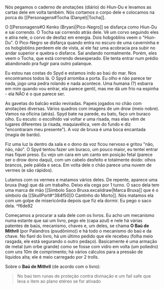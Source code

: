 Nós pegamos o caderno de anotações (diário) do Hiun-Du e levamos as cartas dele em volta também. Nós cortamos o corpo dele e colocamos na porca do [[Personagens#Tocha (Danyel)|Tocha]]. 

O [[Personagens#O Kenko (Bryan)|Pico-Negro]] se disfarça como Hiun-Du e sai correndo. O Tocha sai correndo atrás dele. Vê um corvo seguindo eles e atira nele, o corvo de desfaz em energia. Dois hobgoblins veem o "Hiun-Du". O Pico-Negro se disfarça quando entra no escuro de uma caverninha e os hobgloblins perdeem ele de vista, aí ele faz uma acobracia pra subir no andar superior e quebra o disfarce. Sai andando normalmente. Porém, eles veem o Tocha, que está correndo desesperado. Ele tenta entrar num prédio abandonado pra fugir para outro palanque. 

Eu estou nas costas do Spyd e estamos indo ao baú do mar. Nos encontramos todos lá. O Spyd arromba a porta. Eu olho e não parece ter nada, jogo uma pedra rolando e nada acontece. Uma humana (?) esbarra em mim quando vou entrar, ela parece gentil, mas me dá um frio na espinha - ela NÃO é o que parece ser. 

As gavetas do balcão estão reviradas. Papeis jogados no chão com anotações diversas. Vários quadros com imagens de um drow (meio nobre). Vamos na oficina (atrás). Spyd bate na parede, eu bato, faço um buraco  olho. Eu escuto: o escolhido vai voltar *e* uma risada, mas elas vêm de lugares diferentes (a risada, maquiavélica, vem do fundo e diz "encontraram meu presente"). A voz de bruxa é uma boca encantada (magia de bardo). 

Fiz uma luz la dentro da sala e o dono da voz ficou nervoso  e gritou "não, não, não". O Spyd tentou fazer um buraco, um pouco maior, eu tentei entrar mas fiquei preso. Eu vejo um cara em um canto em posição fetal (parece ser o drow dono daqui), com um cabelo desfeito e totalmente doido: olhos brancos, pele pálida e seca. Em volta dele o chão parece uma nuvem de vermes (e são rápidos). 

Lutamos com os vermes e matamos vários deles. De repente, aparece uma bruxa (hag) que dá um trabalho. Deixo ela cega por 1 turno. O saco dela tem uma marca de mão [[Símbolo Saco Bruxa.excalidraw|Marca Bruxa]] que é o símbolo da [[SkullPort#^384f50|O Cantinho do Morto]]. Nós matamos ela com um golpe de misericórdia depois que fiz ela dormir. Eu pego o saco dela.   ^f6de82

Começamos a procurar a sala dele com os livros. Eu acho um mecanismo numa estante que sai um livro, pego ele (capa azul) e nele há várias patentes de baús, mecanismo, chaves e, um deles, se chama **O Baú de Mithril** (por Palandros (psudônimo)) e há todo o mecanismo do baú e da chave. No fianl do livro, há um último pedido que ele recebeu (folha meio rasgada, ele está segurando o outro pedaço). Basicamente é uma armação de metal (um orbe grande) como se fosse com vidro em volta (um poliedro) com uns 10m de comprimento; há vários cálculos para a pressão de líquidos alta; ele é meio carregado por 2 trolls. 

Sobre o **Baú de Mithril** (de acordo com o livro):
> No baú tem runas de proteção contra divinação e um fail safe que leva o item ao plano etéreo se for ativado



